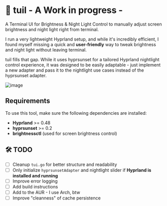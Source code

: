 # 🌙 tuil - A Work in progress -
A Terminal UI for Brightness & Night Light Control to manually adjust screen brightness and night light right from terminal.

I run a very lightweight Hyprland setup, and while it's incredibly efficient, I found myself missing a quick and **user-friendly** way to tweak brightness and night light without leaving terminal.

tuil fills that gap. While it uses hyprsunset for a tailored Hyprland nightlight control experience, it was designed to be easily adaptable - just implement a new adapter and pass it to the nightlight use cases instead of the hyprsunset adapter.

![image](https://github.com/user-attachments/assets/5bcd5691-a947-47fe-86e0-cfa7ffe73c9e)

## Requirements
To use this tool, make sure the following dependencies are installed:
- **Hyprland** >= 0.48  
- **hyprsunset** >= 0.2  
- **brightnessctl** (used for screen brightness control)


## 🛠️ TODO
- [ ] Cleanup `tui.go` for better structure and readability
- [ ] Only initialize `hyprsunsetAdapter` and nightlight slider if **Hyprland is installed and running**
- [ ] Improve error logging
- [ ] Add build instructions
- [ ] Add to the AUR - I use Arch, btw
- [ ] Improve "cleanness" of cache persistence
